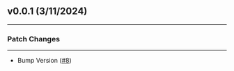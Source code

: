 ## v0.0.1 (3/11/2024)

---

### Patch Changes

---

- Bump Version ([#8](https://github.com/philipseo/actions/pull/8))
